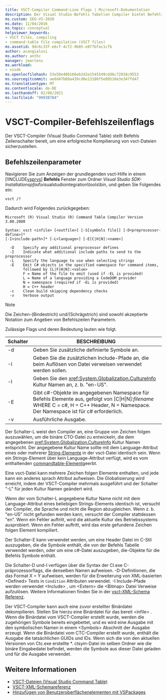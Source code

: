 ```yaml
---
title: VSCT-Compiler Command-Line Flags | Microsoft-Dokumentation
description: Der Visual Studio-Befehls Tabellen Compiler bietet Befehlszeilenoptionen, um eine erfolgreiche Kompilierung von vsct-Dateien sicherzustellen.
ms.custom: SEO-VS-2020
ms.date: 11/04/2016
ms.topic: conceptual
helpviewer_keywords:
- VSCT files, compiling
- command-table file compilation (VSCT files)
ms.assetid: 9dc6c33f-e6cf-4cf2-9b05-e8f7bfac1cfb
author: acangialosi
ms.author: anthc
manager: jmartens
ms.workload:
- vssdk
ms.openlocfilehash: 53e50e408166eb2d2e1545549cdd6c72018c9553
ms.sourcegitcommit: ae6d47b09a439cd0e13180f5e89510e3e347fd47
ms.translationtype: MT
ms.contentlocale: de-DE
ms.lasthandoff: 02/08/2021
ms.locfileid: "99938784"
---
```

# <a name="vsct-compiler-command-line-flags"></a>VSCT-Compiler-Befehlszeilenflags
Der VSCT-Compiler (Visual Studio Command Table) stellt Befehls Zeilenschalter bereit, um eine erfolgreiche Kompilierung von vsct-Dateien sicherzustellen.

## <a name="command-line-parameters"></a>Befehlszeilenparameter
 Navigieren Sie zum Anzeigen der grundlegenden vsct-Hilfe in einem [!INCLUDE[vsprvs](../../code-quality/includes/vsprvs_md.md)] **Befehls** Fenster zum Ordner *Visual Studio SDK-Installationspfad*\visualstudiointegration\tools\bin\, und geben Sie Folgendes ein:

```
vsct /?
```

 Dadurch wird Folgendes zurückgegeben:

```
Microsoft (R) Visual Studio (R) Command Table Compiler Version 3.00.2000

Syntax: vsct <infile> [<outfile>] [-S[symbols file]] [-D<preprocessor-define>]*
[-I<include-path>]* [-L<language>] [-E[C|H|N]:<name>]

  -D    Specify any additional preprocessor defines
  -I    Indicate what additional include paths to send to the preprocessor
  -L    Specify the language to use when selecting strings
  -E    Emit C# objects in the specified namespace for command items,
        followed by [L|F|H|N]:<value>
        F = Name of the file to emit (used if -EL is provided)
        L = Name of a language providing a CodeDOM provider
        N = namespace (required if -EL is provided)
        H = C++ header
  -c    Clean build skipping dependency checks
  -v    Verbose output
```

> [!NOTE]
> Die Zeichen-(Bindestrich) und/(Schrägstrich) sind sowohl akzeptierte Notation zum Angeben von Befehlszeilen Parametern.

 Zulässige Flags und deren Bedeutung lauten wie folgt.

|Schalter|BESCHREIBUNG|
|------------|-----------------|
|-d|Geben Sie zusätzliche definierte Symbole an.|
|-I|Geben Sie die zusätzlichen Include-Pfade an, die beim Auflösen von Datei verweisen verwendet werden sollen.|
|-l|Geben Sie den <xref:System.Globalization.CultureInfo> Kultur Namen an, z. b. "en-US".|
|-E|Gibt c#-Objekte im angegebenen Namespace für Befehls Elemente aus, gefolgt von [C&#124;H&#124;N]:*filename* WHERE C = c#, H = C++ Header, N = Namespace. Der Namespace ist für c# erforderlich.|
|-v|Ausführliche Ausgabe.|

 Der Schalter-L weist den Compiler an, eine Gruppe von Zeichen folgen auszuwählen, um die binäre CTO-Datei zu entwickeln, die dem angegebenen <xref:System.Globalization.CultureInfo> Kultur Namen entspricht. Der angegebene Kultur Name sollte mit dem Language-Attribut eines oder mehrerer [String-Elemente](../../extensibility/strings-element.md) in der vsct-Datei identisch sein. Wenn ein Strings-Element über kein Language-Attribut verfügt, wird es vom enthaltenden [commandtable-Element](../../extensibility/commandtable-element.md)geerbt.

 Eine vsct-Datei kann mehrere Zeichen folgen Elemente enthalten, und jede kann ein anderes sprach Attribut aufweisen. Die Globalisierung wird erreicht, indem der VSCT-Compiler mehrmals ausgeführt und der Schalter "-L" für jeden Kultur Namen geändert wird.

 Wenn der vom Schalter-L angegebene Kultur Name nicht mit dem Language-Attribut eines beliebigen Strings-Elements identisch ist, versucht der Compiler, die Sprache und nicht die Region abzugleichen. Wenn z. b. "en-US" nicht gefunden werden kann, versucht der Compiler stattdessen "en". Wenn ein Fehler auftritt, wird die aktuelle Kultur des Betriebssystems ausprobiert. Wenn ein Fehler auftritt, wird das erste gefundene Zeichen folgen Element kompiliert.

 Der Schalter-E kann verwendet werden, um eine Header Datei im C-Stil auszugeben, die die Symbole enthält, die von der Befehls Tabelle verwendet werden, oder um eine c#-Datei auszugeben, die-Objekte für die Befehls Symbole enthält.

 Die Schalter-D und-I verfügen über die Syntax der Cl.exe C-präprozessorflags, die denselben Namen aufweisen. -D-Definitionen, die das Format X = Y aufweisen, werden für die Erweiterung von XML-basierten \<Defined> Tests in `Condition` Attributen verwendet. -I Include-Pfade werden verwendet \<Include> , um \<Extern> die \<Bitmap> Datei Verweise aufzulösen. Weitere Informationen finden Sie in der [vsct-XML-Schema Referenz](../../extensibility/vsct-xml-schema-reference.md).

 Der VSCT-Compiler kann auch eine zuvor erstellter Binärdatei dekompilieren. Stellen Sie hierzu eine Binärdatei für das bereit \<infile> .   Wenn die Binärdatei vom VSCT-Compiler erstellt wurde, werden die zugehörigen Symbole bereits eingebettet, und es wird eine Ausgabe mit den symbolischen Namen in einem \<Symbols> Abschnitt der Ausgabe erzeugt. Wenn die Binärdatei vom CTC-Compiler erstellt wurde, enthält die Ausgabe die tatsächlichen GUIDs und IDs. Wenn sich die von den aktuellen Versionen von Ctc.exe erstellte *. ctsym-Datei im selben Ordner wie die binäre Eingabedatei befindet, werden die Symbole aus dieser Datei geladen und für die Ausgabe verwendet.

## <a name="see-also"></a>Weitere Informationen
- [VSCT-Dateien (Visual Studio Command Table)](../../extensibility/internals/visual-studio-command-table-dot-vsct-files.md)
- [VSCT-XML-Schemareferenz](../../extensibility/vsct-xml-schema-reference.md)
- [Hinzufügen von Benutzeroberflächenelementen mit VSPackages](../../extensibility/internals/how-vspackages-add-user-interface-elements.md)
